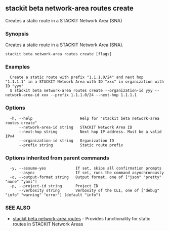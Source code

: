## stackit beta network-area routes create

Creates a static route in a STACKIT Network Area (SNA)

### Synopsis

Creates a static route in a STACKIT Network Area (SNA).

```
stackit beta network-area routes create [flags]
```

### Examples

```
  Create a static route with prefix "1.1.1.0/24" and next hop "1.1.1.1" in a STACKIT Network Area with ID "xxx" in organization with ID "yyy"
  $ stackit beta network-area routes create --organization-id yyy --network-area-id xxx --prefix 1.1.1.0/24 --next-hop 1.1.1.1
```

### Options

```
  -h, --help                     Help for "stackit beta network-area routes create"
      --network-area-id string   STACKIT Network Area ID
      --next-hop string          Next hop IP address. Must be a valid IPv4
      --organization-id string   Organization ID
      --prefix string            Static route prefix
```

### Options inherited from parent commands

```
  -y, --assume-yes             If set, skips all confirmation prompts
      --async                  If set, runs the command asynchronously
  -o, --output-format string   Output format, one of ["json" "pretty" "none" "yaml"]
  -p, --project-id string      Project ID
      --verbosity string       Verbosity of the CLI, one of ["debug" "info" "warning" "error"] (default "info")
```

### SEE ALSO

* [stackit beta network-area routes](./stackit_beta_network-area_routes.md)	 - Provides functionality for static routes in STACKIT Network Areas

